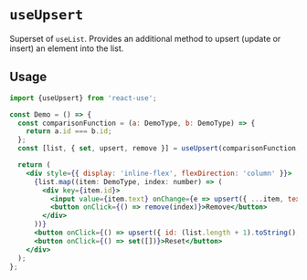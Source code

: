 # `useUpsert`

Superset of `useList`. Provides an additional method to upsert (update or insert) an element into the list. 
## Usage

```jsx
import {useUpsert} from 'react-use';

const Demo = () => {
  const comparisonFunction = (a: DemoType, b: DemoType) => {
    return a.id === b.id;
  };
  const [list, { set, upsert, remove }] = useUpsert(comparisonFunction, initialItems);

  return (
    <div style={{ display: 'inline-flex', flexDirection: 'column' }}>
      {list.map((item: DemoType, index: number) => (
        <div key={item.id}>
          <input value={item.text} onChange={e => upsert({ ...item, text: e.target.value })} />
          <button onClick={() => remove(index)}>Remove</button>
        </div>
      ))}
      <button onClick={() => upsert({ id: (list.length + 1).toString(), text: '' })}>Add item</button>
      <button onClick={() => set([])}>Reset</button>
    </div>
  );
};
```

